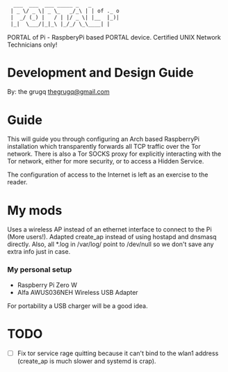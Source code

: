 ```html
  ___  ___  ___ _____ _   _
 | _ \/ _ \| _ \_   _/_\ | | of ._ o  
 |  _/ (_) |   / | |/ _ \| |__  |_)|  
 |_|  \___/|_|_\ |_/_/ \_\____| |
```

PORTAL of Pi - RaspberyPi based PORTAL device. Certified UNIX Network Technicians only!

Development and Design Guide
=============================

By: the grugq <thegrugq@gmail.com>

Guide
=====

This will guide you through configuring an Arch based RaspberryPi installation
which transparently forwards all TCP traffic over the Tor network. There is 
also a Tor SOCKS proxy for explicitly interacting with the Tor network, either
for more security, or to access a Hidden Service.

The configuration of access to the Internet is left as an exercise to the reader.

My mods
=======

Uses a wireless AP instead of an ethernet interface to connect to the Pi (More users!). Adapted create_ap instead of using hostapd and dnsmasq directly. Also, all \*.log in /var/log/ point to /dev/null so we don't save any extra info just in case.

### My personal setup
 * Raspberry Pi Zero W
 * Alfa AWUS036NEH Wireless USB Adapter

For portability a USB charger will be a good idea.

TODO
====
 - [ ] Fix tor service rage quitting because it can't bind to the wlan1 address (create_ap is much slower and systemd is crap).
 
